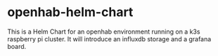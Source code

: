# openhab-helm-chart

This is a Helm Chart for an openhab environment running on a k3s raspberry pi cluster.
It will introduce an influxdb storage and a grafana board.


